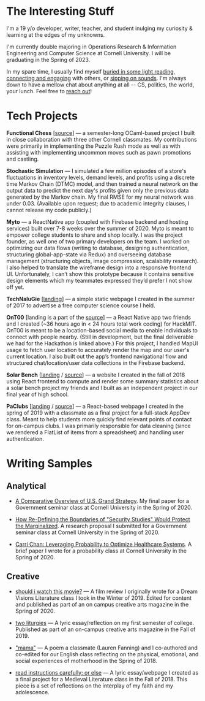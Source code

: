 # The Interesting Stuff
I'm a 19 y/o developer, writer, teacher, and student inulging my curiosity & learning at the edges of my unknowns.

I'm currently double majoring in Operations Research & Information Engineering and Computer Science at Cornell University. I will be graduating in the Spring of 2023.

In my spare time, I usually find myself [buried in some light reading](https://www.goodreads.com/user/show/84197654-nalu-concepcion), [connecting and engaging](https://www.linkedin.com/in/nalu-concepcion/) with others, or [sipping on sounds](https://open.spotify.com/user/naluasti?si=EvYyFZz-TrmOUjyUNYGkXw). I'm always down to have a mellow chat about anything at all -- CS, politics, the world, your lunch. Feel free to [reach out](mailto:lac327@cornell.edu)!

# Tech Projects

**Functional Chess** \[[source](https://github.com/henryrobbins/chess)] — a semester-long OCaml-based project I built in close collaboration with three other Cornell classmates. My contributions were primarily in implementing the Puzzle Rush mode as well as with assisting with implementing uncommon moves such as pawn promotions and castling. 

**Stochastic Simulation** — I simulated a few million episodes of a store's fluctuations in inventory levels, demand levels, and profits using a discrete time Markov Chain (DTMC) model, and then trained a neural network on the output data to predict the next day's profits given only the previous data generated by the Markov chain. My final RMSE for my neural network was under 0.03. (Available upon request; due to academic integrity clauses, I cannot release my code publicly.)

**Myto** — a ReactNative app (coupled with Firebase backend and hosting services) built over 7-8 weeks over the summer of 2020. Myto is meant to empower college students to share and shop locally. I was the project founder, as well one of two primary developers on the team. I worked on optimizing our data flows (writing to database, designing authentication, structuring global-app-state via Redux) and overseeing database management (structuring objects, image compression, scalability research). I also helped to translate the wireframe design into a responsive frontend UI. Unfortunately, I can’t show this prototype because it contains sensitive design elements which my teammates expressed they’d prefer I not show off yet.

**TechNaluGie** \[[landing](https://www.technalugie.com/)] — a simple static webpage I created in the summer of 2017 to advertise a free computer science course I held.

**OnT00** \[landing is a part of the [source](https://github.com/srikaryallala/hackMIT)] — a React Native app two friends and I created (~36 hours ago in < 24 hours total work coding) for HackMIT. OnT00 is meant to be a location-based social media to enable individuals to connect with people nearby. (Still in development, but the final deliverable we had for the Hackathon is linked above.) For this project, I handled MapUI usage to fetch user location to accurately render the map and our user's current location. I also built out the app’s frontend navigational flow and structured chat/location/user data collections in the Firebase backend.

**Solar Bench** \[[landing](https://interactive-solar-exhibit.herokuapp.com/) / [source](https://github.com/naluconcepcion/interactive-solar-exhibit)] — a website I created in the fall of 2018 using React frontend to compute and render some summary statistics about a solar bench project my friends and I built as an independent project in our final year of high school.

**PaClubs** \[[landing](https://pa-clubs.herokuapp.com/) / [source](https://github.com/naluconcepcion/pa-clubs)]  — a React-based webpage I created in the spring of 2019 with a classmate as a final project for a full-stack AppDev class. Meant to help students more quickly find relevant points of contact for on-campus clubs.  I was primarily responsible for data cleaning (since we rendered a FlatList of items from a spreadsheet) and handling user authentication.

# Writing Samples

## Analytical
* [A Comparative Overview of U.S. Grand Strategy](https://docs.google.com/document/d/1p9HBv0WfvXqYRD7hIKIiB4Bt0qXF7noIhyQjK359VjM/edit?usp=sharing). My final paper for a Government seminar class at Cornell University in the Spring of 2020.

* [How Re-Defining the Boundaries of "Security Studies" Would Protect the Marginalized](https://docs.google.com/document/d/19y29outELMeemi3s0dejfwiO7CQ75aV7u-td3SgKszE/edit?usp=sharing). A research proposal I submitted for a Government seminar class at Cornell University in the Spring of 2020.

* [Carri Chan: Leveraging Probability to Optimize Healthcare Systems](https://docs.google.com/document/d/1-_jd-WTLuWZTQ92xYL4JVbZKCe-cfzZ0zv7aWXt-aUk/edit?usp=sharing). A brief paper I wrote for a probability class at Cornell University in the Spring of 2020. 

## Creative
* [should i watch this movie?](https://kitschcornell.com/2020/07/13/should-i-watch-this-movie/) — A film review I originally wrote for a Dream Visions Literature class I took in the Winter of 2019. Edited for content and published as part of an on campus creative arts magazine in the Spring of 2020.

* [two liturgies](https://kitschcornell.com/2020/01/12/two-liturgies/) — A lyric essay/reflection on my first semester of college. Published as part of an on-campus creative arts magazine in the Fall of 2019.

* ["mama"](https://docs.google.com/document/d/1PIJEm83EtuU6lwiU9Ry5Bt0suSFudmItbne9o0k_PJs/edit?usp=sharing) — A poem a classmate (Lauren Fanning) and I co-authored and co-edited for our English class reflecting on the physical, emotional, and social experiences of motherhood in the Spring of 2018.

* [read instructions carefully: or else](https://www.technalugie.com/untethered) — A lyric essay/webpage I created as a final project for a Medieval Literature class in the Fall of 2018. This piece is a set of reflections on the interplay of my faith and my adolescence.
